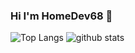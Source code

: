 <!--
**HomeDev68/HomeDev68** is a ✨ _special_ ✨ repository because its `README.md` (this file) appears on your GitHub profile.

Here are some ideas to get you started:

- 🔭 I’m currently working on ...
- 🌱 I’m currently learning ...
- 👯 I’m looking to collaborate on ...
- 🤔 I’m looking for help with ...
- 💬 Ask me about ...
- 📫 How to reach me: ...
- 😄 Pronouns: ...
- ⚡ Fun fact: ...
-->

### Hi I'm HomeDev68 👋


![Top Langs](https://github-readme-stats.vercel.app/api/top-langs/?username=HomeDev68&langs_count=8&layout=compact&theme=github_dark)
![github stats](https://github-readme-stats.vercel.app/api?username=HomeDev68&count_private=true&show_icons=true&theme=github_dark&hide_title=true&line_height=29)
